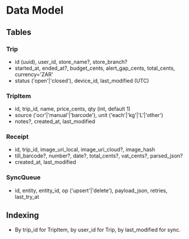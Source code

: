 # Data Model

## Tables
### Trip
- id (uuid), user_id, store_name?, store_branch?  
- started_at, ended_at?, budget_cents, alert_gap_cents, total_cents, currency='ZAR'  
- status ('open'|'closed'), device_id, last_modified (UTC)

### TripItem
- id, trip_id, name, price_cents, qty (int, default 1)  
- source ('ocr'|'manual'|'barcode'), unit ('each'|'kg'|'L'|'other')  
- notes?, created_at, last_modified

### Receipt
- id, trip_id, image_uri_local, image_uri_cloud?, image_hash  
- till_barcode?, number?, date?, total_cents?, vat_cents?, parsed_json?  
- created_at, last_modified

### SyncQueue
- id, entity, entity_id, op ('upsert'|'delete'), payload_json, retries, last_try_at

## Indexing
- By trip_id for TripItem, by user_id for Trip, by last_modified for sync.
